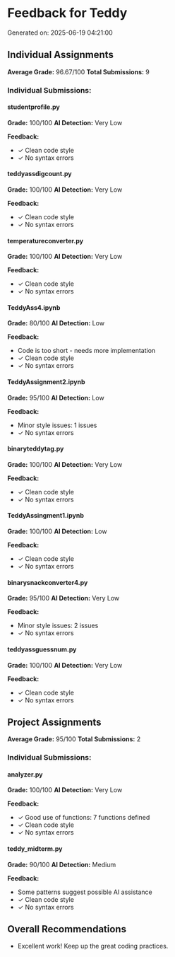 # Feedback for Teddy

Generated on: 2025-06-19 04:21:00

## Individual Assignments

**Average Grade:** 96.67/100
**Total Submissions:** 9

### Individual Submissions:

#### studentprofile.py
**Grade:** 100/100
**AI Detection:** Very Low

**Feedback:**
- ✓ Clean code style
- ✓ No syntax errors

#### teddyassdigcount.py
**Grade:** 100/100
**AI Detection:** Very Low

**Feedback:**
- ✓ Clean code style
- ✓ No syntax errors

#### temperatureconverter.py
**Grade:** 100/100
**AI Detection:** Very Low

**Feedback:**
- ✓ Clean code style
- ✓ No syntax errors

#### TeddyAss4.ipynb
**Grade:** 80/100
**AI Detection:** Low

**Feedback:**
- Code is too short - needs more implementation
- ✓ Clean code style
- ✓ No syntax errors

#### TeddyAssignment2.ipynb
**Grade:** 95/100
**AI Detection:** Low

**Feedback:**
- Minor style issues: 1 issues
- ✓ No syntax errors

#### binaryteddytag.py
**Grade:** 100/100
**AI Detection:** Very Low

**Feedback:**
- ✓ Clean code style
- ✓ No syntax errors

#### TeddyAssingment1.ipynb
**Grade:** 100/100
**AI Detection:** Low

**Feedback:**
- ✓ Clean code style
- ✓ No syntax errors

#### binarysnackconverter4.py
**Grade:** 95/100
**AI Detection:** Very Low

**Feedback:**
- Minor style issues: 2 issues
- ✓ No syntax errors

#### teddyassguessnum.py
**Grade:** 100/100
**AI Detection:** Very Low

**Feedback:**
- ✓ Clean code style
- ✓ No syntax errors

## Project Assignments

**Average Grade:** 95/100
**Total Submissions:** 2

### Individual Submissions:

#### analyzer.py
**Grade:** 100/100
**AI Detection:** Very Low

**Feedback:**
- ✓ Good use of functions: 7 functions defined
- ✓ Clean code style
- ✓ No syntax errors

#### teddy_midterm.py
**Grade:** 90/100
**AI Detection:** Medium

**Feedback:**
- Some patterns suggest possible AI assistance
- ✓ Clean code style
- ✓ No syntax errors

## Overall Recommendations

- Excellent work! Keep up the great coding practices.

